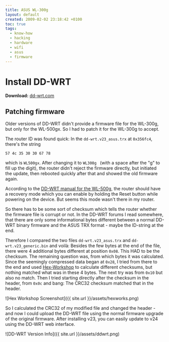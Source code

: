 ```yaml
---
title: ASUS WL-300g
layout: default
created: 2009-02-02 23:18:42 +0100
toc: true
tags:
  - know-how
  - hacking
  - hardware
  - wifi
  - asus
  - firmware
---
```

Install DD-WRT
==============

**Download:** [dd-wrt.com](http://www.dd-wrt.com/dd-wrtv2/down.php?path=downloads%2Fv24-sp1%2FConsumer%2FAsus%2FWL300g/)


Patching firmware
-----------------

Older versions of DD-WRT didn't provide a firmware file for the WL-300g, but only for the WL-500gx. So I had to patch it for the WL-300g to accept.

The router ID was found quick: In the `dd-wrt.v23_asus.trx` at `0x356fc4`, there's the string

    57 4c 35 30 30 67 78

which is `WL500gx`. After changing it to `WL300g ` (with a space after the "g" to fill up the digit), the router didn't reject the firmware directly, but initiated the update, then rebooted quickly after that and showed the old firmware again.

According to the [DD-WRT manual for the WL-500g](http://www.dd-wrt.com/wiki/index.php/Installation#Asus_WL500G</u>.28Original.29), the router should have a recovery mode which you can enable by holding the Reset button while powering on the device. But seems this mode wasn't there in my router.

So there has to be some sort of checksum which tells the router whether the firmware file is corrupt or not. In the DD-WRT forums I read somewhere, that there are only some informational bytes different between a normal DD-WRT binary firmware and the ASUS TRX format - maybe the ID-string at the end.

Therefore I compared the two files `dd-wrt.v23_asus.trx` and `dd-wrt.v23_generic.bin` and voilà: Besides the few bytes at the end of the file, there were 4 additional bytes different at position `0x08`. This HAD to be the checksum. The remaining question was, from which bytes it was calculated. Since the seemingly compressed data began at `0x28`, I tried from there to the end and used [Hex-Workshop](http://www.hexworkshop.com/) to calculate different checksums, but nothing matched what was in these 4 bytes. The next try was from `0x10` but also no match. Then I tried starting directly after the checksum in the header, from `0x0c` and bang: The CRC32 checksum matched that in the header.

![Hex Workshop Screenshot]({{ site.url }}/assets/hexworks.png)

So I calculated the CRC32 of my modified file and changed the header - and now I could upload the DD-WRT file using the normal firmware upgrade of the original firmware. After installing v23, you can easily update to v24 using the DD-WRT web interface.

![DD-WRT Version Info]({{ site.url }}/assets/ddwrt.png)
